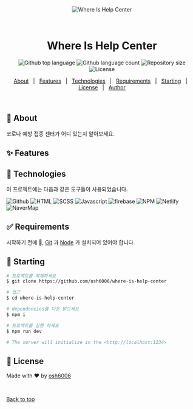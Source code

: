 <div align="center" id="top"> 
  <img src="./.github/app.gif" alt="Where Is Help Center" />

&#xa0;

  <!-- <a href="https://foodtruckarea.netlify.app">Demo</a> -->
</div>

<h1 align="center">Where Is Help Center</h1>

<p align="center">
  <img alt="Github top language" src="https://img.shields.io/github/languages/top/osh6006/where-is-help-center?color=56BEB8">

  <img alt="Github language count" src="https://img.shields.io/github/languages/count/osh6006/where-is-help-center?color=56BEB8">

  <img alt="Repository size" src="https://img.shields.io/github/repo-size/osh6006/where-is-help-center?color=56BEB8">

  <img alt="License" src="https://img.shields.io/github/license/osh6006/where-is-help-center?color=56BEB8">

  <!-- <img alt="Github issues" src="https://img.shields.io/github/issues/{{YOUR_GITHUB_USERNAME}}/food-truck-area?color=56BEB8" /> -->

  <!-- <img alt="Github forks" src="https://img.shields.io/github/forks/{{YOUR_GITHUB_USERNAME}}/food-truck-area?color=56BEB8" /> -->

  <!-- <img alt="Github stars" src="https://img.shields.io/github/stars/{{YOUR_GITHUB_USERNAME}}/food-truck-area?color=56BEB8" /> -->
</p>

<!-- Status -->

<!-- <h4 align="center">
	🚧  Food Truck Area 🚀 Under construction...  🚧
</h4>

<hr> -->

<p align="center">
  <a href="#dart-about">About</a> &#xa0; | &#xa0; 
  <a href="#sparkles-features">Features</a> &#xa0; | &#xa0;
  <a href="#rocket-technologies">Technologies</a> &#xa0; | &#xa0;
  <a href="#white_check_mark-requirements">Requirements</a> &#xa0; | &#xa0;
  <a href="#checkered_flag-starting">Starting</a> &#xa0; | &#xa0;
  <a href="#memo-license">License</a> &#xa0; | &#xa0;
  <a href="https://github.com/osh6006" target="_blank">Author</a>
</p>

<br>

## :dart: About

코로나 예방 접종 센터가 어디 있는지 알아보세요.

## :sparkles: Features

## :rocket: Technologies

이 프로젝트에는 다음과 같은 도구들이 사용되었습니다.

![Github](https://img.shields.io/badge/GitHub-100000?style=for-the-badge&logo=github&logoColor=white)
![HTML](https://img.shields.io/badge/HTML-239120?style=for-the-badge&logo=html5&logoColor=white)
![SCSS](https://img.shields.io/badge/Sass-CC6699?style=for-the-badge&logo=sass&logoColor=white)
![Javascript](https://img.shields.io/badge/JavaScript-F7DF1E?style=for-the-badge&logo=JavaScript&logoColor=white)
![firebase](https://img.shields.io/badge/Firebase-039BE5?style=for-the-badge&logo=Firebase&logoColor=white)
![NPM](https://img.shields.io/badge/npm-CB3837?style=for-the-badge&logo=npm&logoColor=white)
![Netlify](https://img.shields.io/badge/Netlify-00C7B7?style=for-the-badge&logo=netlify&logoColor=white)
![NaverMap](https://github.com/osh6006/where-is-help-center/assets/56256924/e2aa95e4-c1be-4729-aaec-c4a3922f59e2)




## :white_check_mark: Requirements

시작하기 전에 :checkered_flag:, [Git](https://git-scm.com) 과 [Node](https://nodejs.org/en/) 가 설치되어 있어야 합니다.

## :checkered_flag: Starting

```bash
# 프로젝트를 복제하세요
$ git clone https://github.com/osh6006/where-is-help-center

# 접근
$ cd where-is-help-center

# dependencies를 다운 받으세요
$ npm i

# 프로젝트를 실행 하세요
$ npm run dev

# The server will initialize in the <http://localhost:1234>
```

## :memo: License

Made with :heart: by <a href="https://github.com/osh6006" target="_blank">osh6006</a>

&#xa0;

<a href="#top">Back to top</a>
